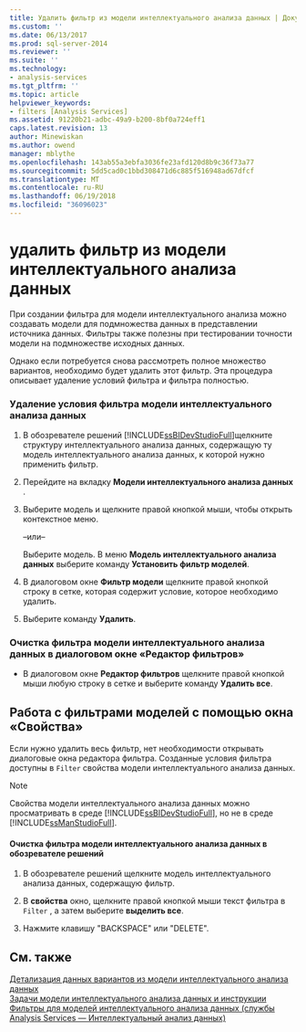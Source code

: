 ```yaml
---
title: Удалить фильтр из модели интеллектуального анализа данных | Документы Microsoft
ms.custom: ''
ms.date: 06/13/2017
ms.prod: sql-server-2014
ms.reviewer: ''
ms.suite: ''
ms.technology:
- analysis-services
ms.tgt_pltfrm: ''
ms.topic: article
helpviewer_keywords:
- filters [Analysis Services]
ms.assetid: 91220b21-adbc-49a9-b200-8bf0a724eff1
caps.latest.revision: 13
author: Minewiskan
ms.author: owend
manager: mblythe
ms.openlocfilehash: 143ab55a3ebfa3036fe23afd120d8b9c36f73a77
ms.sourcegitcommit: 5dd5cad0c1bbd308471d6c885f516948ad67dfcf
ms.translationtype: MT
ms.contentlocale: ru-RU
ms.lasthandoff: 06/19/2018
ms.locfileid: "36096023"
---
```

# <a name="delete-a-filter-from-a-mining-model"></a>удалить фильтр из модели интеллектуального анализа данных
  При создании фильтра для модели интеллектуального анализа можно создавать модели для подмножества данных в представлении источника данных. Фильтры также полезны при тестировании точности модели на подмножестве исходных данных.  
  
 Однако если потребуется снова рассмотреть полное множество вариантов, необходимо будет удалить этот фильтр. Эта процедура описывает удаление условий фильтра и фильтра полностью.  
  
### <a name="to-delete-a-condition-from-a-filter-on-a-mining-model"></a>Удаление условия фильтра модели интеллектуального анализа данных  
  
1.  В обозревателе решений [!INCLUDE[ssBIDevStudioFull](../../includes/ssbidevstudiofull-md.md)]щелкните структуру интеллектуального анализа данных, содержащую ту модель интеллектуального анализа данных, к которой нужно применить фильтр.  
  
2.  Перейдите на вкладку **Модели интеллектуального анализа данных** .  
  
3.  Выберите модель и щелкните правой кнопкой мыши, чтобы открыть контекстное меню.  
  
     –или–  
  
     Выберите модель. В меню **Модель интеллектуального анализа данных** выберите команду **Установить фильтр моделей**.  
  
4.  В диалоговом окне **Фильтр модели** щелкните правой кнопкой строку в сетке, которая содержит условие, которое необходимо удалить.  
  
5.  Выберите команду **Удалить**.  
  
### <a name="to-clear-the-filter-on-a-mining-model-in-the-filter-editor-dialog-box"></a>Очистка фильтра модели интеллектуального анализа данных в диалоговом окне «Редактор фильтров»  
  
-   В диалоговом окне **Редактор фильтров** щелкните правой кнопкой мыши любую строку в сетке и выберите команду **Удалить все**.  
  
## <a name="working-with-model-filters-using-the-properties-window"></a>Работа с фильтрами моделей с помощью окна «Свойства»  
 Если нужно удалить весь фильтр, нет необходимости открывать диалоговые окна редактора фильтра. Созданные условия фильтра доступны в `Filter` свойства модели интеллектуального анализа данных.  
  
> [!NOTE]  
>  Свойства модели интеллектуального анализа данных можно просматривать в среде [!INCLUDE[ssBIDevStudioFull](../../includes/ssbidevstudiofull-md.md)], но не в среде [!INCLUDE[ssManStudioFull](../../includes/ssmanstudiofull-md.md)].  
  
#### <a name="to-clear-the-filter-on-a-mining-model-in-solution-explorer"></a>Очистка фильтра модели интеллектуального анализа данных в обозревателе решений  
  
1.  В обозревателе решений щелкните модель интеллектуального анализа данных, содержащую фильтр.  
  
2.  В **свойства** окно, щелкните правой кнопкой мыши текст фильтра в `Filter` , а затем выберите **выделить все**.  
  
3.  Нажмите клавишу "BACKSPACE" или "DELETE".  
  
## <a name="see-also"></a>См. также  
 [Детализация данных вариантов из модели интеллектуального анализа данных](drill-through-to-case-data-from-a-mining-model.md)   
 [Задачи модели интеллектуального анализа данных и инструкции](mining-model-tasks-and-how-tos.md)   
 [Фильтры для моделей интеллектуального анализа данных &#40;службы Analysis Services — Интеллектуальный анализ данных&#41;](mining-models-analysis-services-data-mining.md)  
  
  